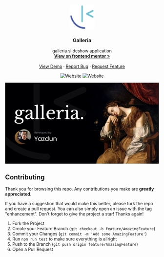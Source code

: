 <div id="top"></div>

<!-- PROJECT LOGO -->
<br />
<div align="center">
  <a href="https://www.frontendmentor.io/profile/Yazdun">
    <img src="./public/fem.svg" alt="Logo" width="80" height="80">
  </a>

<h3 align="center">Galleria</h3>

  <p align="center">
    galleria slideshow application
    <br />
    <a href="#"><strong>View on frontend mentor »</strong></a>
    <br />
    <br />
    <a href="https://femgalleria.vercel.app/">View Demo</a>
    ·
    <a href="https://github.com/Yazdun/next-ts-galleria/issues">Report Bug</a>
    ·
    <a href="https://github.com/Yazdun/next-ts-galleria/issues">Request Feature</a>
  </p>

[![Website](https://img.shields.io/website?down_color=critical&down_message=down&label=vercel&logo=vercel&style=for-the-badge&up_color=brightengreen&up_message=active&url=https%3A%2F%2Ffemgalleria.vercel.app/%2F)](LIVE)
![Website](https://img.shields.io/website?down_color=orange&down_message=INTERMEDIATE&label=difficulty&logo=frontendmentor&style=for-the-badge&up_color=orange&up_message=INTERMEDIATE&url=https%3A%2F%2Fwww.frontendmentor.io%2F)

</div>

![Preview of the solution](./public/thumbnail.jpg)

## Contributing

Thank you for browsing this repo. Any contributions you make are **greatly
appreciated**.

If you have a suggestion that would make this better, please fork the repo and
create a pull request. You can also simply open an issue with the tag
"enhancement". Don't forget to give the project a star! Thanks again!

1. Fork the Project
2. Create your Feature Branch (`git checkout -b feature/AmazingFeature`)
3. Commit your Changes (`git commit -m 'Add some AmazingFeature'`)
4. Run `npm run test` to make sure everything is allright
5. Push to the Branch (`git push origin feature/AmazingFeature`)
6. Open a Pull Request
